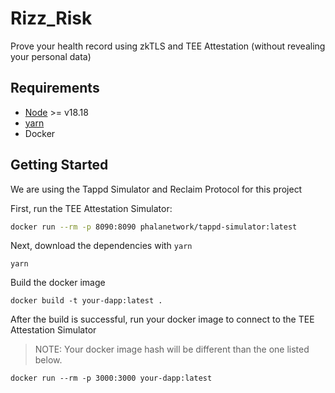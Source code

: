 # Rizz_Risk

Prove your health record using zkTLS and TEE Attestation (without revealing your personal data)

## Requirements
- [Node](https://nodejs.org/en) >= v18.18
- [yarn](https://yarnpkg.com/)
- Docker

## Getting Started

We are using the Tappd Simulator and Reclaim Protocol for this project

First, run the TEE Attestation Simulator:
```bash
docker run --rm -p 8090:8090 phalanetwork/tappd-simulator:latest
```

Next, download the dependencies with `yarn`

```shell
yarn
```

Build the docker image
```shell
docker build -t your-dapp:latest .
```

After the build is successful, run your docker image to connect to the TEE Attestation Simulator
> NOTE: Your docker image hash will be different than the one listed below.
```shell
docker run --rm -p 3000:3000 your-dapp:latest
```

